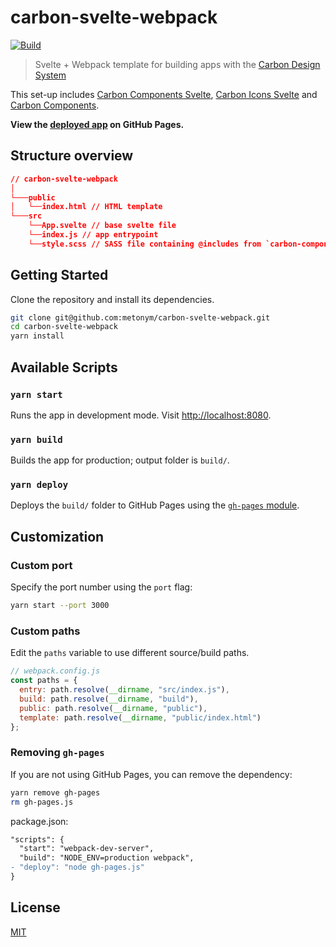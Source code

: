 # carbon-svelte-webpack

[![Build][build]][build-badge]

> Svelte + Webpack template for building apps with the [Carbon Design System](https://www.carbondesignsystem.com/)

This set-up includes [Carbon Components Svelte](https://github.com/IBM/carbon-components-svelte), [Carbon Icons Svelte](https://github.com/IBM/carbon-icons-svelte) and [Carbon Components](https://github.com/carbon-design-system/carbon/tree/master/packages/components).

**View the [deployed app](https://metonym.github.io/carbon-svelte-webpack/) on GitHub Pages.**

## Structure overview

```json
// carbon-svelte-webpack
│
└───public
│   └──index.html // HTML template
└───src
    └──App.svelte // base svelte file
    └──index.js // app entrypoint
    └──style.scss // SASS file containing @includes from `carbon-components`
```

## Getting Started

Clone the repository and install its dependencies.

```bash
git clone git@github.com:metonym/carbon-svelte-webpack.git
cd carbon-svelte-webpack
yarn install
```

## Available Scripts

### `yarn start`

Runs the app in development mode. Visit [http://localhost:8080](http://localhost:8080).

### `yarn build`

Builds the app for production; output folder is `build/`.

### `yarn deploy`

Deploys the `build/` folder to GitHub Pages using the [`gh-pages` module](https://github.com/tschaub/gh-pages).

## Customization

### Custom port

Specify the port number using the `port` flag:

```bash
yarn start --port 3000
```

### Custom paths

Edit the `paths` variable to use different source/build paths.

```js
// webpack.config.js
const paths = {
  entry: path.resolve(__dirname, "src/index.js"),
  build: path.resolve(__dirname, "build"),
  public: path.resolve(__dirname, "public"),
  template: path.resolve(__dirname, "public/index.html")
};
```

### Removing `gh-pages`

If you are not using GitHub Pages, you can remove the dependency:

```bash
yarn remove gh-pages
rm gh-pages.js
```

package.json:

```diff
"scripts": {
  "start": "webpack-dev-server",
  "build": "NODE_ENV=production webpack",
- "deploy": "node gh-pages.js"
}
```

## License

[MIT](LICENSE)

[build]: https://travis-ci.com/metonym/carbon-svelte-webpack.svg?branch=master
[build-badge]: https://travis-ci.com/metonym/carbon-svelte-webpack
